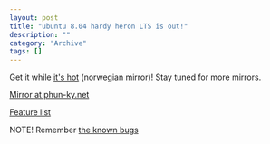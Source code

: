 ```yaml
--- 
layout: post 
title: "ubuntu 8.04 hardy heron LTS is out!"
description: ""
category: "Archive"
tags: []
---  
```

Get it while <a href="http://no.releases.ubuntu.com/hardy/ubuntu-8.04-desktop-i386.iso">it's hot</a> (norwegian mirror)!
 Stay tuned for more mirrors.

<a href="http://phun-ky.net/gnu/hardy/ubuntu-8.04-desktop-i386.iso">Mirror at phun-ky.net</a>

<a href="http://www.ubuntu.com/products/whatisubuntu/804features/">Feature list</a>

NOTE! Remember <a href="http://https//bugs.launchpad.net/ubuntu/hardy/">the known bugs</a>
